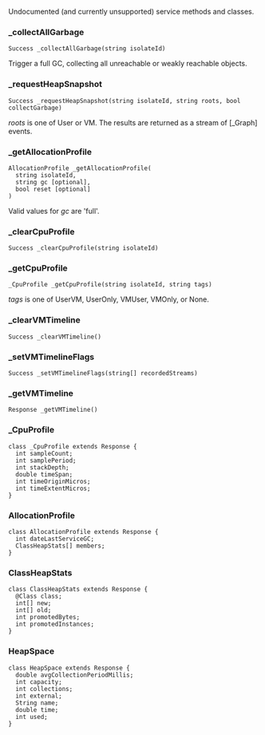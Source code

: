 Undocumented (and currently unsupported) service methods and classes.

### _collectAllGarbage

```
Success _collectAllGarbage(string isolateId)
```

Trigger a full GC, collecting all unreachable or weakly reachable objects.

### _requestHeapSnapshot

```
Success _requestHeapSnapshot(string isolateId, string roots, bool collectGarbage)
```

_roots_ is one of User or VM. The results are returned as a stream of
[_Graph] events.

### _getAllocationProfile

```
AllocationProfile _getAllocationProfile(
  string isolateId, 
  string gc [optional],
  bool reset [optional]
)
```

Valid values for _gc_ are 'full'.

### _clearCpuProfile

```
Success _clearCpuProfile(string isolateId)
```

### _getCpuProfile

```
_CpuProfile _getCpuProfile(string isolateId, string tags)
```

_tags_ is one of UserVM, UserOnly, VMUser, VMOnly, or None.

### _clearVMTimeline

```
Success _clearVMTimeline()
```

### _setVMTimelineFlags

```
Success _setVMTimelineFlags(string[] recordedStreams)
```

### _getVMTimeline

```
Response _getVMTimeline()
```

### _CpuProfile

```
class _CpuProfile extends Response {
  int sampleCount;
  int samplePeriod;
  int stackDepth;
  double timeSpan;
  int timeOriginMicros;
  int timeExtentMicros;
}
```

### AllocationProfile

```
class AllocationProfile extends Response {
  int dateLastServiceGC;
  ClassHeapStats[] members;
}
```

### ClassHeapStats

```
class ClassHeapStats extends Response {
  @Class class;
  int[] new;
  int[] old;
  int promotedBytes;
  int promotedInstances;
}
```

### HeapSpace

```
class HeapSpace extends Response {
  double avgCollectionPeriodMillis;
  int capacity;
  int collections;
  int external;
  String name;
  double time;
  int used;
}
```

<!-- _CpuProfile -->
<!--
    counters: _JsonMap
    codes: JSArray
    functions: JSArray
    exclusiveCodeTrie: JSArray
    inclusiveCodeTrie: JSArray
    exclusiveFunctionTrie: JSArray
    inclusiveFunctionTrie: JSArray     
  -->

<!-- _getCpuProfileTimeline -->

<!-- _getAllocationSamples -->
